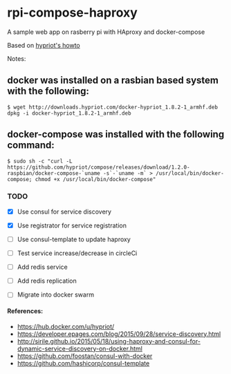 # rpi-compose-haproxy
A sample web app on rasberry pi with HAproxy and docker-compose

Based on [hypriot's howto](http://blog.hypriot.com/post/docker-compose-nodejs-haproxy/)

Notes: 

## docker was installed on a rasbian based system with the following:

	$ wget http://downloads.hypriot.com/docker-hypriot_1.8.2-1_armhf.deb
	dpkg -i docker-hypriot_1.8.2-1_armhf.deb

## docker-compose was installed with the following command:

	$ sudo sh -c "curl -L https://github.com/hypriot/compose/releases/download/1.2.0-raspbian/docker-compose-`uname -s`-`uname -m` > /usr/local/bin/docker-compose; chmod +x /usr/local/bin/docker-compose"

### TODO
- [x] Use consul for service discovery
- [x] Use registrator for service registration
- [ ] Use consul-template to update haproxy
- [ ] Test service increase/decrease in circleCi
- [ ] Add redis service
- [ ] Add redis replication
- [ ] Migrate into docker swarm


#### References:
* https://hub.docker.com/u/hypriot/
* https://developer.epages.com/blog/2015/09/28/service-discovery.html
* http://sirile.github.io/2015/05/18/using-haproxy-and-consul-for-dynamic-service-discovery-on-docker.html
* https://github.com/foostan/consul-with-docker 
* https://github.com/hashicorp/consul-template
